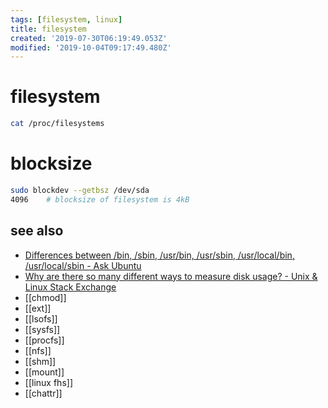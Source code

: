 ```yaml
---
tags: [filesystem, linux]
title: filesystem
created: '2019-07-30T06:19:49.053Z'
modified: '2019-10-04T09:17:49.480Z'
---
```


# filesystem

```sh
cat /proc/filesystems
```

# blocksize
```sh
sudo blockdev --getbsz /dev/sda
4096	# blocksize of filesystem is 4kB
```

## see also
- [Differences between /bin, /sbin, /usr/bin, /usr/sbin, /usr/local/bin, /usr/local/sbin - Ask Ubuntu](http://askubuntu.com/a/308048/219213)
- [Why are there so many different ways to measure disk usage? - Unix & Linux Stack Exchange](http://unix.stackexchange.com/questions/120311/why-are-there-so-many-different-ways-to-measure-disk-usage)
- [[chmod]]
- [[ext]]
- [[lsofs]]
- [[sysfs]]
- [[procfs]]
- [[nfs]]
- [[shm]]
- [[mount]]
- [[linux fhs]]
- [[chattr]]
